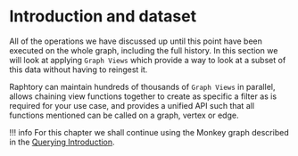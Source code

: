 # Introduction and dataset

All of the operations we have discussed up until this point have been executed on the whole graph, including the full history. In this section we will look at applying `Graph Views` which provide a way to look at a subset of this data without having to reingest it. 

Raphtory can maintain hundreds of thousands of `Graph Views` in parallel, allows chaining view functions together to create as specific a filter as is required for your use case, and provides a unified API such that all functions mentioned can be called on a graph, vertex or edge.

!!! info 
    For this chapter we shall continue using the Monkey graph described in the [Querying Introduction](../querying/intro.md).

